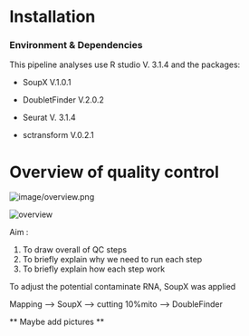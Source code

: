 # Installation

### Environment & Dependencies

This pipeline analyses use  R studio V. 3.1.4 and the packages: 

- SoupX V.1.0.1

- DoubletFinder V.2.0.2

- Seurat V. 3.1.4

- sctransform V.0.2.1

  

# Overview of quality control

![image/overview.png](/home/icbs_shared_storage_yod/Jantarika/10X_PBMC_29072018/GitHub_new/scRNAseq_DVtimecourse/image/overview.png)

![overview](/home/reena/Downloads/overview.png)

Aim : 

1. To draw overall of QC steps
2.  To briefly explain why we need to run each step
3. To briefly explain how each step work 



To adjust the potential contaminate RNA, SoupX was applied



Mapping --> SoupX --> cutting 10%mito --> DoubleFinder

** Maybe add pictures **




